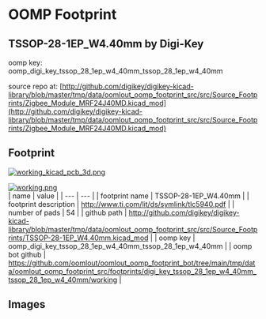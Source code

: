 # OOMP Footprint  
## TSSOP-28-1EP_W4.40mm  by Digi-Key  
  
oomp key: oomp_digi_key_tssop_28_1ep_w4_40mm_tssop_28_1ep_w4_40mm  
  
source repo at: [http://github.com/digikey/digikey-kicad-library/blob/master/tmp/data/oomlout_oomp_footprint_src/src/Source_Footprints/Zigbee_Module_MRF24J40MD.kicad_mod](http://github.com/digikey/digikey-kicad-library/blob/master/tmp/data/oomlout_oomp_footprint_src/src/Source_Footprints/Zigbee_Module_MRF24J40MD.kicad_mod)  
## Footprint  
  
[![working_kicad_pcb_3d.png](working_kicad_pcb_3d_600.png)](working_kicad_pcb_3d.png)  
  
[![working.png](working_600.png)](working.png)  
| name | value | 
| --- | --- | 
| footprint name | TSSOP-28-1EP_W4.40mm | 
| footprint description | http://www.ti.com/lit/ds/symlink/tlc5940.pdf | 
| number of pads | 54 | 
| github path | http://github.com/digikey/digikey-kicad-library/blob/master/tmp/data/oomlout_oomp_footprint_src/src/Source_Footprints/TSSOP-28-1EP_W4.40mm.kicad_mod | 
| oomp key | oomp_digi_key_tssop_28_1ep_w4_40mm_tssop_28_1ep_w4_40mm | 
| oomp bot github | https://github.com/oomlout/oomlout_oomp_footprint_bot/tree/main/tmp/data/oomlout_oomp_footprint_src/footprints/digi_key_tssop_28_1ep_w4_40mm_tssop_28_1ep_w4_40mm/working | 
## Images  
